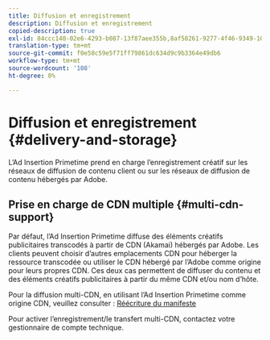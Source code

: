 ```yaml
---
title: Diffusion et enregistrement
description: Diffusion et enregistrement
copied-description: true
exl-id: 84ccc140-02e6-4293-b087-13f87aee355b,8af58261-9277-4f46-9349-10b641238e1d
translation-type: tm+mt
source-git-commit: f0e58c59e5f71ff79861dc634d9c9b3364e49db6
workflow-type: tm+mt
source-wordcount: '108'
ht-degree: 0%

---
```


# Diffusion et enregistrement {#delivery-and-storage}

L’Ad Insertion Primetime prend en charge l’enregistrement créatif sur les réseaux de diffusion de contenu client ou sur les réseaux de diffusion de contenu hébergés par Adobe.

## Prise en charge de CDN multiple {#multi-cdn-support}

Par défaut, l’Ad Insertion Primetime diffuse des éléments créatifs publicitaires transcodés à partir de CDN (Akamai) hébergés par Adobe.  Les clients peuvent choisir d’autres emplacements CDN pour héberger la ressource transcodée ou utiliser le CDN hébergé par l’Adobe comme origine pour leurs propres CDN.  Ces deux cas permettent de diffuser du contenu et des éléments créatifs publicitaires à partir du même CDN et/ou nom d’hôte.

Pour la diffusion multi-CDN, en utilisant l’Ad Insertion Primetime comme origine CDN, veuillez consulter : [Réécriture du manifeste](../technical-reference/manifest-rewriting.md)

Pour activer l’enregistrement/le transfert multi-CDN, contactez votre gestionnaire de compte technique.
